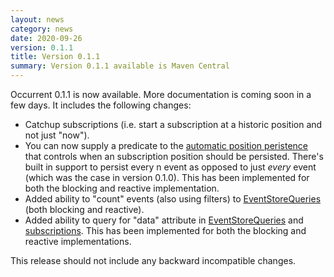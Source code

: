 ```yaml
---
layout: news
category: news
date: 2020-09-26
version: 0.1.1
title: Version 0.1.1 
summary: Version 0.1.1 available is Maven Central 
---
```


Occurrent 0.1.1 is now available. More documentation is coming soon in a few days. It includes the following changes:

* Catchup subscriptions (i.e. start a subscription at a historic position and not just "now").
* You can now supply a predicate to the [automatic position peristence](https://occurrent.org/documentation#automatic-subscription-position-persistence-blocking) that controls when an subscription position should be persisted. There's built in support to persist every n event as opposed to just _every_ event (which was the case in version 0.1.0). This has been implemented for both the blocking and reactive implementation.
* Added ability to "count" events (also using filters) to [EventStoreQueries](https://occurrent.org/documentation#eventstore-queries) (both blocking and reactive).
* Added ability to query for "data" attribute in [EventStoreQueries](https://occurrent.org/documentation#eventstore-queries) and [subscriptions](https://occurrent.org/documentation#subscriptions). This has been implemented for both the blocking and reactive implementations.

This release should not include any backward incompatible changes.